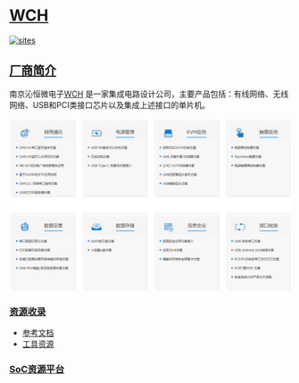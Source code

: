 ﻿# [WCH](https://github.com/sochub/WCH)

[![sites](http://182.61.61.133/link/resources/SoC.png)](https://stop.stops.top) 

## [厂商简介](https://github.com/sochub/WCH/wiki) 

南京沁恒微电子[WCH](http://www.wch.cn/) 是一家集成电路设计公司，主要产品包括：有线网络、无线网络、USB和PCI类接口芯片以及集成上述接口的单片机。

[![sites](docs/WCH.png)](http://www.wch.cn/application.html) 

### [资源收录](https://github.com/sochub/WCH)

* [参考文档](docs/)
* [工具资源](tools/)

###  [SoC资源平台](http://www.qitas.cn)

